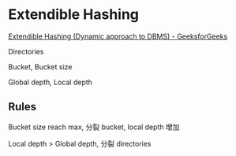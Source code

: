# Extendible Hashing

[Extendible Hashing (Dynamic approach to DBMS) - GeeksforGeeks](https://www.geeksforgeeks.org/extendible-hashing-dynamic-approach-to-dbms/)

Directories

Bucket, Bucket size

Global depth, Local depth 

## Rules

Bucket size reach max, 分裂 bucket, local depth 增加

Local depth > Global depth, 分裂 directories



